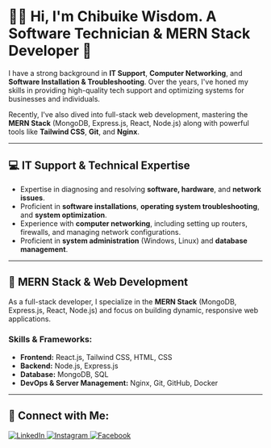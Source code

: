 <!--
**chibuikewis/chibuikewis** is a ✨ _special_ ✨ repository because its `README.md` (this file) appears on your GitHub profile.

Here are some ideas to get you started:

- 🔭 I’m currently working on ...
- 🌱 I’m currently learning ...
- 👯 I’m looking to collaborate on ...
- 🤔 I’m looking for help with ...
- 💬 Ask me about ...
- 📫 How to reach me: ...
- 😄 Pronouns: ...
- ⚡ Fun fact: ...
-->
# 👨‍💻 Hi, I'm Chibuike Wisdom. A Software Technician & MERN Stack Developer 🚀

I have a strong background in **IT Support**, **Computer Networking**, and **Software Installation & Troubleshooting**. Over the years, I've honed my skills in providing high-quality tech support and optimizing systems for businesses and individuals.

Recently, I've also dived into full-stack web development, mastering the **MERN Stack** (MongoDB, Express.js, React, Node.js) along with powerful tools like **Tailwind CSS**, **Git**, and **Nginx**.

---

## 💻 IT Support & Technical Expertise
- Expertise in diagnosing and resolving **software, hardware**, and **network issues**.
- Proficient in **software installations**, **operating system troubleshooting**, and **system optimization**.
- Experience with **computer networking**, including setting up routers, firewalls, and managing network configurations.
- Proficient in **system administration** (Windows, Linux) and **database management**.

---

## 🚀 MERN Stack & Web Development
As a full-stack developer, I specialize in the **MERN Stack** (MongoDB, Express.js, React, Node.js) and focus on building dynamic, responsive web applications.

### Skills & Frameworks:
- **Frontend:** React.js, Tailwind CSS, HTML, CSS
- **Backend:** Node.js, Express.js
- **Database:** MongoDB, SQL
- **DevOps & Server Management:** Nginx, Git, GitHub, Docker

<!--### My Projects:
1. [**Task Manager App**](https://github.com/johndoe/task-manager) - A full-stack web app with user authentication and a MongoDB backend.
2. [**Personal Blog**](https://github.com/johndoe/personal-blog) - Built with **React** and **Tailwind CSS**, with **Node.js** API for content management.
3. [**E-Commerce Website**](https://github.com/johndoe/e-commerce-app) - A complete e-commerce app using **React**, **Redux**, and **MongoDB**.
-->
---

## 📱 Connect with Me:
<a href="https://www.linkedin.com/in/chibuike-w-a1b951301?utm_source=share&utm_campaign=share_via&utm_content=profile&utm_medium=android_app" target="_blank">
  <img src="https://img.shields.io/badge/LinkedIn-0077B5?style=for-the-badge&logo=linkedin&logoColor=white" alt="LinkedIn">
</a>
<a href="https://www.instagram.com/evans_wis?igsh=MTUxZzliNTR1MjJiZg=" target="_blank">
  <img src="https://img.shields.io/badge/Instagram-E4405F?style=for-the-badge&logo=instagram&logoColor=white" alt="Instagram">
</a>
<a href="https://www.facebook.com/profile.php?id=100070986080793" target="_blank">
  <img src="https://img.shields.io/badge/Facebook-1877F2?style=for-the-badge&logo=facebook&logoColor=white" alt="Facebook">
</a>
<!--<a href="https://yourwebsite.com" target="_blank">
  <img src="https://img.shields.io/badge/Website-000000?style=for-the-badge&logo=wordpress&logoColor=white" alt="Website">
</a>-->
